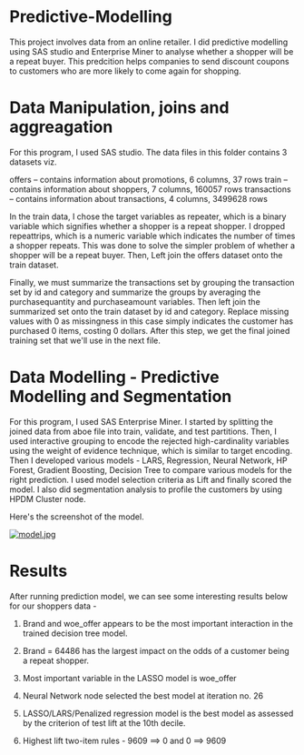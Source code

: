 # Predictive-Modelling
This project involves data from an online retailer. I did predictive modelling using SAS studio and Enterprise Miner to analyse whether a shopper will be a repeat buyer. This predcition helps companies to send discount coupons to customers who are more likely to come again for shopping.


# Data Manipulation, joins and aggreagation

For this program, I used SAS studio. The data files in this folder contains 3 datasets viz.

offers – contains information about promotions, 6 columns, 37 rows
train – contains information about shoppers, 7 columns, 160057 rows
transactions – contains information about transactions, 4 columns, 3499628 rows

In the train data, I chose the target variables as repeater, which is a binary variable which signifies whether a shopper is a repeat shopper. I dropped repeattrips, which is a numeric variable which indicates the number of times a shopper repeats. This was done to solve the simpler problem of whether a shopper will be a repeat buyer. Then, Left join the offers dataset onto the train dataset. 

Finally, we must summarize the transactions set by grouping the transaction set by id and category and summarize the groups by averaging the purchasequantity and purchaseamount variables. Then left join the summarized set onto the train dataset by id and category. Replace missing values with 0 as missingness in this case simply indicates the customer has purchased 0 items, costing 0 dollars. After this step, we get the final joined training set that we'll use in the next file.

# Data Modelling - Predictive Modelling and Segmentation

For this program, I used SAS Enterprise Miner. I started by splitting the joined data from aboe file into train, validate, and test partitions. Then, I used interactive grouping to encode the rejected high-cardinality variables using the weight of evidence technique,
which is similar to target encoding. Then I developed various models - LARS, Regression, Neural Network, HP Forest, Gradient Boosting, Decision Tree to compare various models for the right prediction. I used model selection criteria as Lift and finally scored the model. I also did segmentation analysis to profile the customers by using HPDM Cluster node. 

Here's the screenshot of the model.

[![model.jpg](https://i.postimg.cc/c468ckG9/model.jpg)](https://postimg.cc/xcDCfRCM)

# Results
After running prediction model, we can see some interesting results below for our shoppers data -

1) Brand and woe_offer appears to be the most important interaction in the trained decision tree model.

2) Brand = 64486 has the largest impact on the odds of a customer being a repeat shopper.

3) Most important variable in the LASSO model is woe_offer

4) Neural Network node selected the best model at iteration no. 26

5) LASSO/LARS/Penalized regression model is the best model as assessed by the criterion of test lift at the 10th decile.

6) Highest lift two-item rules - 9609 ==> 0 and 0 ==> 9609



